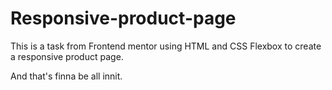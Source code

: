 # Responsive-product-page

This is a task from Frontend mentor using HTML and CSS Flexbox to create a responsive product page.


And that's finna be all innit.
